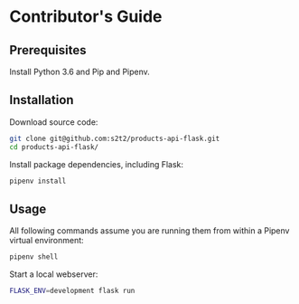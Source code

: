 # Contributor's Guide

## Prerequisites

Install Python 3.6 and Pip and Pipenv.

## Installation

Download source code:

```sh
git clone git@github.com:s2t2/products-api-flask.git
cd products-api-flask/
```

Install package dependencies, including Flask:

```sh
pipenv install
```

## Usage

All following commands assume you are running them from within a Pipenv virtual environment:

```sh
pipenv shell
```

Start a local webserver:

```sh
FLASK_ENV=development flask run
```
